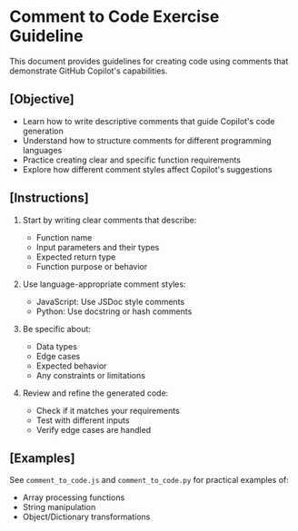 
# Comment to Code Exercise Guideline

This document provides guidelines for creating code using comments that demonstrate GitHub Copilot's capabilities.

## [Objective]

- Learn how to write descriptive comments that guide Copilot's code generation
- Understand how to structure comments for different programming languages
- Practice creating clear and specific function requirements
- Explore how different comment styles affect Copilot's suggestions

## [Instructions]

1. Start by writing clear comments that describe:
   - Function name
   - Input parameters and their types
   - Expected return type
   - Function purpose or behavior

2. Use language-appropriate comment styles:
   - JavaScript: Use JSDoc style comments
   - Python: Use docstring or hash comments

3. Be specific about:
   - Data types
   - Edge cases
   - Expected behavior
   - Any constraints or limitations

4. Review and refine the generated code:
   - Check if it matches your requirements
   - Test with different inputs
   - Verify edge cases are handled

## [Examples]

See `comment_to_code.js` and `comment_to_code.py` for practical examples of:
- Array processing functions
- String manipulation
- Object/Dictionary transformations